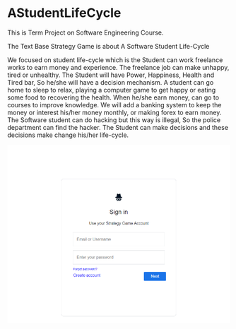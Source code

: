 # AStudentLifeCycle

This is Term Project on Software Engineering Course.

The Text Base Strategy Game is about A Software Student Life-Cycle

We focused on student life-cycle which is the Student can work freelance works to earn money and experience. 
The freelance job can make unhappy, tired or unhealthy. The Student will have Power, Happiness, 
Health and Tired bar, So he/she will have a decision mechanism. A student can go home to sleep to relax, 
playing a computer game to get happy or eating some food to recovering the health. When he/she earn money, 
can go to courses to improve knowledge. We will add a banking system to keep the money or interest his/her 
money monthly, or making forex to earn money. The Software student can do hacking but this way is illegal, 
So the police department can find the hacker. The Student can make decisions and these decisions make change his/her life-cycle.

![alt text](loginScreen.PNG)
